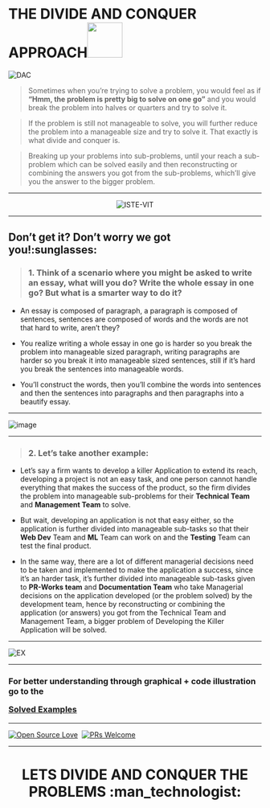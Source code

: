 # THE DIVIDE AND CONQUER APPROACH<img src = "https://user-images.githubusercontent.com/77975418/135521510-c561417d-661b-459d-a537-8bbd06122426.png" height = 70px>

![DAC](https://user-images.githubusercontent.com/77975418/135710624-21385875-fe16-4490-b49e-e081c4d8270d.jpg)


> Sometimes when you’re trying to solve a problem, you would feel as if **“Hmm, the problem is pretty big to solve on one go”** and you would break the problem into halves or quarters and try to solve it. 

> If the problem is still not manageable to solve, you will further reduce the problem into a manageable size and try to solve it. That exactly is what divide and conquer is.  


> Breaking up your problems into sub-problems, until your reach a sub-problem which can be solved easily and then reconstructing or combining the answers you got from the sub-problems, which’ll give you the answer to the bigger problem.

<hr>

<p align="center"><img src="https://user-images.githubusercontent.com/77975418/135478695-3a3098fe-838c-482d-8c1f-5fcbd086bdcf.png"  alt="ISTE-VIT"> </p>

<hr>
  
  
<h2> Don’t get it? Don’t worry we got you!:sunglasses:</h2>
  
  
> <h3> 1. Think of a scenario where you might be asked to write an essay, what will you do? Write the whole essay in one go?  But what is a smarter way to do it? </h3>


-  An essay is composed of paragraph, a paragraph is composed of sentences, sentences are composed of words and the words are not that hard to write, aren’t they? 

-  You realize writing a whole essay in one go is harder so you break the problem into manageable sized paragraph, writing paragraphs are harder so you break it into manageable sized sentences, still if it’s hard you break the sentences into manageable words. 

-  You’ll construct the words, then you’ll combine the words into sentences and then the sentences into paragraphs and then paragraphs into a beautify essay.

<hr>

![image](https://user-images.githubusercontent.com/77975418/135808006-f033b1fc-3ebc-42c4-ab62-dbea148c7afe.png)


<hr>


> <h3> 2. Let’s take another example: </h3>

 - Let’s say a firm wants to develop a killer Application to extend its reach, developing a project is not an easy task, and one person cannot handle everything that makes the success of the product, so the firm divides the problem into manageable sub-problems for their **Technical Team** and **Management Team** to solve. 

 - But wait, developing an application is not that easy either, so the application is further divided into manageable sub-tasks so that their **Web Dev** Team and **ML** Team can work on and the **Testing** Team can test the final product. 

 - In the same way, there are a lot of different managerial decisions need to be taken and implemented to make the application a success, since it’s an harder task, it’s further divided into manageable sub-tasks given to **PR-Works team** and **Documentation Team** who take Managerial decisions on the application developed (or the problem solved) by the development team, hence by reconstructing or combining the application (or answers) you got from the Technical Team and Management Team, a bigger problem of Developing the Killer Application will be solved.

<hr>

![EX](https://user-images.githubusercontent.com/77975418/135487157-5fa1f9f0-5f04-4bcb-8461-5dbdcd44697d.jpg)





<hr>

<h3> For better understanding through graphical + code illustration go to the 
  
[Solved Examples](https://github.com/ISTE-VIT/The-Algo-Companion/tree/main/DIVIDE%20AND%20CONQUER%20APPROACH/SOLVED%20EXAMPLES) 

</h3>



<hr>

        
[![Open Source Love](https://badges.frapsoft.com/os/v1/open-source.svg?v=102)](https://hacktoberfest.digitalocean.com/)&nbsp;
[![PRs Welcome](https://img.shields.io/badge/PRs-welcome-brightgreen.svg?style=flat-square)]()&nbsp;
        
        

<hr>

<h1> <p align ="center"> LETS DIVIDE AND CONQUER THE PROBLEMS :man_technologist:</p> </h1>
